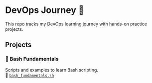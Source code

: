 # DevOps Journey 🚀

This repo tracks my DevOps learning journey with hands-on practice projects.

## Projects

### 🐚 Bash Fundamentals
Scripts and examples to learn Bash scripting.  
📁 [`bash_fundamentals.sh`](./bash_fundamentals.sh)
